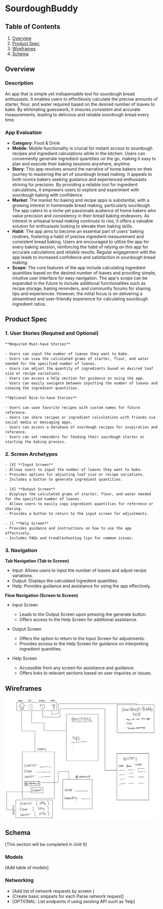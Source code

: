 # SourdoughBuddy

## Table of Contents

1. [Overview](#Overview)
2. [Product Spec](#Product-Spec)
3. [Wireframes](#Wireframes)
4. [Schema](#Schema)

## Overview

### Description
An app that is simple yet indispensable tool for sourdough bread enthusiasts. It enables users to effortlessly calculate the precise amounts of starter, flour, and water required based on the desired number of loaves to bake. By eliminating guesswork, it ensures consistent and accurate measurements, leading to delicious and reliable sourdough bread every time.

### App Evaluation
- **Category**: Food & Drink
- **Mobile**: Mobile functionality is crucial for instant access to sourdough recipes and ingredient calculations while in the kitchen. Users can conveniently generate ingredient quantities on the go, making it easy to plan and execute their baking sessions anywhere, anytime.
- **Story**: This app revolves around the narrative of home bakers on their journey to mastering the art of sourdough bread making. It appeals to both novice bakers seeking guidance and experienced enthusiasts striving for precision. By providing a reliable tool for ingredient calculations, it empowers users to explore and experiment with sourdough baking with confidence.
-    **Market**: The market for baking and recipe apps is substantial, with a growing interest in homemade bread making, particularly sourdough. The app caters to a niche yet passionate audience of home bakers who value precision and consistency in their bread baking endeavors. As interest in artisanal bread making continues to rise, it offers a valuable solution for enthusiasts looking to elevate their baking skills.
- **Habit**: The app aims to become an essential part of users' baking routines, fostering a habit of precise ingredient measurement and consistent bread baking. Users are encouraged to utilize the app for every baking session, reinforcing the habit of relying on this app for accurate calculations and reliable results. Regular engagement with the app leads to increased confidence and satisfaction in sourdough bread making.
- **Scope**: The core features of the app include calculating ingredient quantities based on the desired number of loaves and providing simple, intuitive user interface for easy navigation. The app's scope can be expanded in the future to include additional functionalities such as recipe storage, baking reminders, and community forums for sharing tips and experiences. However, the initial focus is on delivering a streamlined and user-friendly experience for calculating sourdough ingredient ratios.

## Product Spec

### 1. User Stories (Required and Optional)

    **Required Must-have Stories**

    - Users can input the number of loaves they want to bake.
    - Users can view the calculated grams of starter, flour, and water needed for the specified number of loaves.
    - Users can adjust the quantity of ingredients based on desired loaf size or recipe variations.
    - Users can access a help section for guidance on using the app.
    - Users can easily navigate between inputting the number of loaves and viewing the ingredient quantities.

    **Optional Nice-to-have Stories**

    - Users can save favorite recipes with custom names for future reference.
    - Users can share recipes or ingredient calculations with friends via social media or messaging apps.
    - Users can access a database of sourdough recipes for inspiration and reference.
    - Users can set reminders for feeding their sourdough starter or starting the baking process.

### 2. Screen Archetypes

    - [X] **Input Screen**
    - Allows users to input the number of loaves they want to bake.
    - Provides options for adjusting loaf size or recipe variations.
    - Includes a button to generate ingredient quantities.

    - [X] **Output Screen**
    - Displays the calculated grams of starter, flour, and water needed for the specified number of loaves.
    - Allows users to easily copy ingredient quantities for reference or sharing.
    - Provides a button to return to the input screen for adjustments.

    - [] **Help Screen**
    - Provides guidance and instructions on how to use the app effectively.
    - Includes FAQs and troubleshooting tips for common issues.

### 3. Navigation

**Tab Navigation (Tab to Screen)**

- Input: Allows users to input the number of loaves and adjust recipe variations.
- Output: Displays the calculated ingredient quantities.
- Help: Provides guidance and assistance for using the app effectively.

**Flow Navigation (Screen to Screen)**

- Input Screen
    - Leads to the Output Screen upon pressing the generate button.
    - Offers access to the Help Screen for additional assistance.

- Output Screen
    - Offers the option to return to the Input Screen for adjustments.
    - Provides access to the Help Screen for guidance on interpreting ingredient quantities.

- Help Screen
    - Accessible from any screen for assistance and guidance.
    - Offers links to relevant sections based on user inquiries or issues.


## Wireframes

<img src="https://github.com/ybanez330/iOS_Capstone/blob/main/photos/IMG_0043.jpg" width=600>

## Schema 

[This section will be completed in Unit 9]

### Models

[Add table of models]

### Networking

- [Add list of network requests by screen ]
- [Create basic snippets for each Parse network request]
- [OPTIONAL: List endpoints if using existing API such as Yelp]

